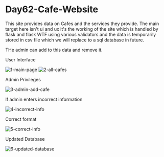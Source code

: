 # Day62-Cafe-Website
This site provides data on Cafes and the services they provide. The main target here isn't ui and ux it's the working of the site which is handled by flask and flask WTF using various validators and the data is temporarily stored in csv file which we will replace to a sql database in future.

THe admin can add to this data and remove it.

User Interface

![1-main-page](https://github.com/batgit39/Day62-Cafe-Website/assets/86790253/355c92d5-bd77-4696-b86a-bf95e878d2c3)
![2-all-cafes](https://github.com/batgit39/Day62-Cafe-Website/assets/86790253/3f6b75b4-80ce-436a-a1b2-188241abfb6f)

Admin Privileges

![3-admin-add-cafe](https://github.com/batgit39/Day62-Cafe-Website/assets/86790253/868f8bbb-c093-498d-a22f-f17509b5d3a5)

If admin enters incorrect information

![4-incorrect-info](https://github.com/batgit39/Day62-Cafe-Website/assets/86790253/6193dfa1-57fa-4d84-bb9e-94f660f99489)

Correct format

![5-correct-info](https://github.com/batgit39/Day62-Cafe-Website/assets/86790253/9ce096d7-b6d8-4668-8196-85f898bf4ad6)

Updated Database

![6-updated-database](https://github.com/batgit39/Day62-Cafe-Website/assets/86790253/81501f63-fb22-4195-8ef3-ed03c18390ef)
